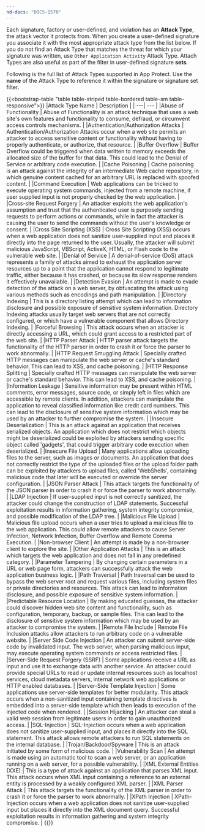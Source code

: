 ```yaml
---
nd-docs: "DOCS-1570"
---
```


Each signature, factory or user-defined, and violation has an **Attack Type**, the attack vector it protects from. When you create a user-defined signature you associate it with the most appropriate attack type from the list below. If you do not find an Attack Type that matches the threat for which your signature was written, use `Other Application Activity` Attack Type. Attach Types are also useful as part of the filter in user-defined signature **sets**.

Following is the full list of Attack Types supported in App Protect. Use the **name** of the Attack Type to reference it within the signature or signature set filter.

{{<bootstrap-table "table table-striped table-bordered table-sm table-responsive">}}
|Attack Type Name | Description |
| ---| --- |
|Abuse of Functionality | Abuse of Functionality is an attack technique that uses a web site's own features and functionality to consume, defraud, or circumvent access controls mechanisms. |
|Authentication/Authorization Attacks | Authentication/Authorization Attacks occur when a web site permits an attacker to access sensitive content or functionality without having to properly authenticate, or authorize, that resource. |
|Buffer Overflow | Buffer Overflow could be triggered when data written to memory exceeds the allocated size of the buffer for that data. This could lead to the Denial of Service or arbitrary code execution. |
|Cache Poisoning | Cache poisoning is an attack against the integrity of an intermediate Web cache repository, in which genuine content cached for an arbitrary URL is replaced with spoofed content. |
|Command Execution | Web applications can be tricked to execute operating system commands, injected from a remote machine, if user supplied input is not properly checked by the web application. |
|Cross-site Request Forgery | An attacker exploits the web application's assumption and trust that the authenticated user is purposely sending requests to perform actions or commands, while in fact the attacker is causing the user to send the commands without the user's knowledge or consent. |
|Cross Site Scripting (XSS) | Cross Site Scripting (XSS) occurs when a web application does not sanitize user-supplied input and places it directly into the page returned to the user. Usually, the attacker will submit malicious JavaScript, VBScript, ActiveX, HTML, or Flash code to the vulnerable web site. |
|Denial of Service | A denial-of-service (DoS) attack represents a family of attacks aimed to exhaust the application server resources up to a point that the application cannot respond to legitimate traffic, either because it has crashed, or because its slow response renders it effectively unavailable. |
|Detection Evasion | An attempt is made to evade detection of the attack on a web server, by obfuscating the attack using various methods such as encodings and path manipulation. |
|Directory Indexing | This is a directory listing attempt which can lead to information disclosure and possible exposure of sensitive system information. Directory Indexing attacks usually target web servers that are not correctly configured, or which have a vulnerable component that allows Directory Indexing. |
|Forceful Browsing | This attack occurs when an attacker is directly accessing a URL, which could grant access to a restricted part of the web site. |
|HTTP Parser Attack | HTTP parser attack targets the functionality of the HTTP parser in order to crash it or force the parser to work abnormally. |
|HTTP Request Smuggling Attack | Specially crafted HTTP messages can manipulate the web server or cache's standard behavior. This can lead to XSS, and cache poisoning. |
|HTTP Response Splitting | Specially crafted HTTP messages can manipulate the web server or cache's standard behavior. This can lead to XSS, and cache poisoning. |
|Information Leakage | Sensitive information may be present within HTML comments, error messages, source code, or simply left in files which are accessible by remote clients. In addition, attackers can manipulate the application to reveal classified information like credit card numbers. This can lead to the disclosure of sensitive system information which may be used by an attacker to further compromise the system. |
|Insecure Deserialization | This is an attack against an application that receives serialized objects. An application which does not restrict which objects might be deserialized could be exploited by attackers sending specific object called 'gadgets', that could trigger arbitrary code execution when deserialized. |
|Insecure File Upload | Many applications allow uploading files to the server, such as images or documents. An application that does not correctly restrict the type of the uploaded files or the upload folder path can be exploited by attackers to upload files, called 'WebShells', containing malicious code that later will be executed or override the server configuration. |
|JSON Parser Attack | This attack targets the functionality of the JSON parser in order to crash it or force the parser to work abnormally. |
|LDAP Injection | If user-supplied input is not correctly sanitized, the attacker could change the construction of LDAP statements. Successful exploitation results in information gathering, system integrity compromise, and possible modification of the LDAP tree. |
|Malicious File Upload | Malicious file upload occurs when a user tries to upload a malicious file to the web application. This could allow remote attackers to cause Server Infection, Network Infection, Buffer Overflow and Remote Comma Execution. |
|Non-browser Client | An attempt is made by a non-browser client to explore the site. |
|Other Application Attacks | This is an attack which targets the web application and does not fall in any predefined category. |
|Parameter Tampering | By changing certain parameters in a URL or web page form, attackers can successfully attack the web application business logic. |
|Path Traversal | Path traversal can be used to bypass the web server root and request various files, including system files or private directories and resources. This attack can lead to information disclosure, and possible exposure of sensitive system information. |
|Predictable Resource Location | By making educated guesses, the attacker could discover hidden web site content and functionality, such as configuration, temporary, backup, or sample files. This can lead to the disclosure of sensitive system information which may be used by an attacker to compromise the system. |
|Remote File Include | Remote File Inclusion attacks allow attackers to run arbitrary code on a vulnerable website. |
|Server Side Code Injection | An attacker can submit server-side code by invalidated input. The web server, when parsing malicious input, may execute operating system commands or access restricted files. |
|Server-Side Request Forgery (SSRF) | Some applications receive a URL as input and use it to exchange data with another service. An attacker could provide special URLs to read or update internal resources such as localhost services, cloud metadata servers, internal network web applications or HTTP enabled databases. |
|Server-Side Template Injection | Some applications use server-side templates for better modularity. This attack occurs when a non-sanitized input containing template directives is embedded into a server-side template which then leads to execution of the injected code when rendered. |
|Session Hijacking | An attacker can steal a valid web session from legitimate users in order to gain unauthorized access. |
|SQL-Injection | SQL-Injection occurs when a web application does not sanitize user-supplied input, and places it directly into the SQL statement. This attack allows remote attackers to run SQL statements on the internal database. |
|Trojan/Backdoor/Spyware | This is an attack initiated by some form of malicious code. |
|Vulnerability Scan | An attempt is made using an automatic tool to scan a web server, or an application running on a web server, for a possible vulnerability. |
|XML External Entities (XXE) | This is a type of attack against an application that parses XML input. This attack occurs when XML input containing a reference to an external entity is processed by a weakly configured XML parser. |
|XML Parser Attack | This attack targets the functionality of the XML parser in order to crash it or force the parser to work abnormally. |
|XPath Injection | XPath-Injection occurs when a web application does not sanitize user-supplied input but places it directly into the XML document query. Successful exploitation results in information gathering and system integrity compromise. |
{{</bootstrap-table>}}